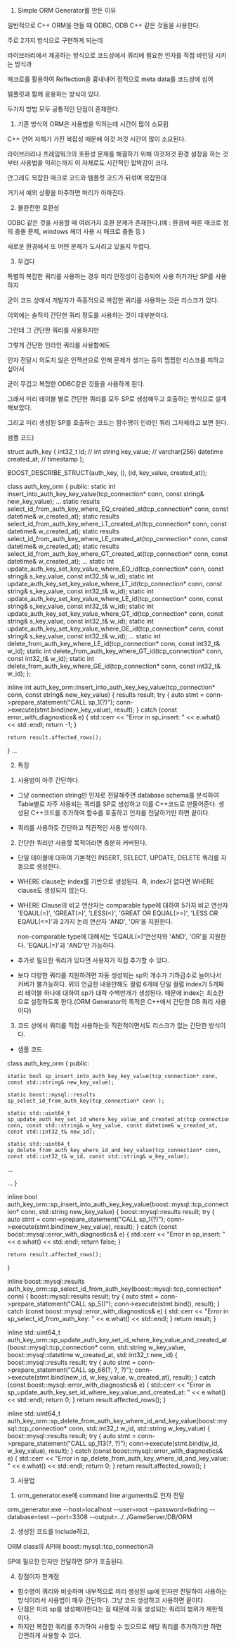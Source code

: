 1. Simple ORM Generator를 만든 이유

일반적으로 C++ ORM을 만들 때 ODBC, ODB C++ 같은 것들을 사용한다.

주로 2가지 방식으로 구현하게 되는데

라이브러리에서 제공하는 방식으로 코드상에서 쿼리에 필요한 인자를 직접 바인딩 시키는 방식과

매크로를 활용하여 Reflection을 흉내내어 정적으로 meta data를 코드상에 심어

템플릿과 함께 응용하는 방식이 있다.

두가지 방법 모두 공통적인 단점이 존재한다.


1) 기존 방식의 ORM은 사용법을 익히는데 시간이 많이 소모됨

C++ 언어 자체가 가진 복잡성 때문에 이것 저것 시간이 많이 소요된다.

라이브러리나 프레임워크의 호환성 문제를 해결하기 위해 이것저것 환경 설정을 하는 것부터
사용법을 익히는까지 이 자체로도 시간적인 압박감이 크다.

안그래도 복잡한 매크로 코드와 템플릿 코드가 뒤섞여 복잡한데

거기서 예외 상황을 마주하면 머리가 아파진다.



2) 불완전한 호환성

ODBC 같은 것을 사용할 때 여러가지 호환 문제가 존재한다.(예 : 환경에 따른 매크로 정의 충돌 문제, windows 헤더 사용 시 매크로 충돌 등 )

새로운 환경에서 또 어떤 문제가 도사리고 있을지 두렵다.



3) 무겁다

특별히 복잡한 쿼리를 사용하는 경우 미리 안정성이 검증되어 사용 허가가난 SP를 사용하지

굳이 코드 상에서 개발자가 즉흥적으로 복잡한 쿼리를 사용하는 것은 리스크가 있다.


이외에는 솔직히 간단한 쿼리 정도를 사용하는 것이 대부분이다.

그런데 그 간단한 쿼리를 사용하지만

그렇게 간단한 인라인 쿼리를 사용함에도 

인자 전달시 의도치 않은 인젝션으로 인해 문제가 생기는 등의 찝찝한 리스크를 피하고 싶어서

굳이 무겁고 복잡한 ODBC같은 것들을 사용하게 된다.


그래서 미리 테이블 별로 간단한 쿼리를 모두 SP로 생성해두고 호출하는 방식으로 설계해보았다.

그리고 미리 생성된 SP를 호출하는 코드는 함수명이 인라인 쿼리 그자체라고 보면 된다.

샘플 코드)


struct auth_key
{
    int32_t id; // int
    string key_value; // varchar(256)
    datetime created_at; // timestamp
};

BOOST_DESCRIBE_STRUCT(auth_key, (), (id, key_value, created_at));


class auth_key_orm
{
public:
    static int insert_into_auth_key_key_value(tcp_connection* conn, const string& new_key_value);
...
    static results select_id_from_auth_key_where_EQ_created_at(tcp_connection* conn, const datetime& w_created_at);
    static results select_id_from_auth_key_where_LT_created_at(tcp_connection* conn, const datetime& w_created_at);
    static results select_id_from_auth_key_where_LE_created_at(tcp_connection* conn, const datetime& w_created_at);
    static results select_id_from_auth_key_where_GT_created_at(tcp_connection* conn, const datetime& w_created_at);
...
    static int update_auth_key_set_key_value_where_EQ_id(tcp_connection* conn, const string& s_key_value, const int32_t& w_id);
    static int update_auth_key_set_key_value_where_LT_id(tcp_connection* conn, const string& s_key_value, const int32_t& w_id);
    static int update_auth_key_set_key_value_where_LE_id(tcp_connection* conn, const string& s_key_value, const int32_t& w_id);
    static int update_auth_key_set_key_value_where_GT_id(tcp_connection* conn, const string& s_key_value, const int32_t& w_id);
    static int update_auth_key_set_key_value_where_GE_id(tcp_connection* conn, const string& s_key_value, const int32_t& w_id);
...
    static int delete_from_auth_key_where_LE_id(tcp_connection* conn, const int32_t& w_id);
    static int delete_from_auth_key_where_GT_id(tcp_connection* conn, const int32_t& w_id);
    static int delete_from_auth_key_where_GE_id(tcp_connection* conn, const int32_t& w_id);
};


inline int auth_key_orm::insert_into_auth_key_key_value(tcp_connection* conn, const string& new_key_value)
{
    results result;
    try
    {
        auto stmt = conn->prepare_statement("CALL sp_1(?)");
        conn->execute(stmt.bind(new_key_value), result);
    }
    catch (const error_with_diagnostics& e)
    {
        std::cerr << "Error in sp_insert: " << e.what() << std::endl;
        return -1;
    }

    return result.affected_rows();
}
...

2. 특징


1) 사용법이 아주 간단하다.

- 그냥 connection string만 인자로 전달해주면
  database schema를 분석하여
  Table별로 자주 사용되는 쿼리를 SP로 생성하고
  이를 C++코드로 만들어준다.
  생성된 C++코드를 추가하여 함수를 호출하고 인자를 전달하기만 하면 끝이다.

- 쿼리를 사용하듯 간단하고 직관적인 사용 방식이다.



2) 간단한 쿼리만 사용할 목적이라면 충분히 커버된다.

- 단일 테이블에 대하여 기본적인 INSERT, SELECT, UPDATE, DELETE 쿼리를 자동으로 생성한다.

- WHERE clause는 index를 기반으로 생성된다.
  즉, index가 없다면 WHERE clause도 생성되지 않는다.

- WHERE Clause의 비교 연산자는 comparable type에 대하여
  5가지 비교 연산자 'EQAUL(=)', 'GREAT(>)', 'LESS(<)', 'GREAT OR EQUAL(>=)', 'LESS OR EQAUL(<=)'과
  2가지 논리 연산자 'AND', 'OR'을 지원한다.

  non-comparable type에 대해서는
  'EQAUL(=)'연산자와 'AND', 'OR'을 지원한다.
  'EQAUL(=)'과 'AND'만 가능하다.

- 추가로 필요한 쿼리가 있다면 사용자가 직접 추가할 수 있다.

- 보다 다양한 쿼리를 지원하려면 자동 생성되는 sp의 개수가 기하급수로 늘어나서 커버가 불가능하다.
  위의 언급한 내용만해도 컬럼 6개에 단일 컬럼 index가 5개짜리 테이블 하나에 대하여 sp가 대략 수백만개가 생성된다.
  때문에 index는 최소한으로 설정하도록 한다.(ORM Generator의 목적은 C++에서 간단한 DB 쿼리 사용이다)


3) 코드 상에서 쿼리를 직접 사용하는듯 직관적이면서도 리스크가 없는 간단한 방식이다.

- 샘플 코드

class auth_key_orm
{
public:

    static bool sp_insert_into_auth_key_key_value(tcp_connection* conn, const std::string& new_key_value);

    static boost::mysql::results sp_select_id_from_auth_key(tcp_connection* conn );

    static std::uint64_t sp_update_auth_key_set_id_where_key_value_and_created_at(tcp_connection* conn, const std::string& w_key_value, const datetime& w_created_at, const std::int32_t& new_id);

    static std::uint64_t sp_delete_from_auth_key_where_id_and_key_value(tcp_connection* conn, const std::int32_t& w_id, const std::string& w_key_value);

...

...
}


inline bool auth_key_orm::sp_insert_into_auth_key_key_value(boost::mysql::tcp_connection* conn, std::string new_key_value)
{
    boost::mysql::results result;
    try
    {
        auto stmt = conn->prepare_statement("CALL sp_1(?)");
        conn->execute(stmt.bind(new_key_value), result);
    }
    catch (const boost::mysql::error_with_diagnostics& e)
    {
        std::cerr << "Error in sp_insert: " << e.what() << std::endl;
        return false;
    }

    return result.affected_rows();
}


inline boost::mysql::results auth_key_orm::sp_select_id_from_auth_key(boost::mysql::tcp_connection* conn)
{
    boost::mysql::results result;
    try
    {
        auto stmt = conn->prepare_statement("CALL sp_5()");
        conn->execute(stmt.bind(), result);
    }
    catch (const boost::mysql::error_with_diagnostics& e)
    {
        std::cerr << "Error in sp_select_id_from_auth_key: " << e.what() << std::endl;
    }
    return result;
}


inline std::uint64_t auth_key_orm::sp_update_auth_key_set_id_where_key_value_and_created_at(boost::mysql::tcp_connection* conn, std::string w_key_value, boost::mysql::datetime w_created_at, std::int32_t new_id)
{
    boost::mysql::results result;
    try
    {
        auto stmt = conn->prepare_statement("CALL sp_66(?, ?, ?)");
        conn->execute(stmt.bind(new_id, w_key_value, w_created_at), result);
    }
    catch (const boost::mysql::error_with_diagnostics& e)
    {
        std::cerr << "Error in sp_update_auth_key_set_id_where_key_value_and_created_at: " << e.what() << std::endl;
        return 0;
    }
    return result.affected_rows();
}


inline std::uint64_t auth_key_orm::sp_delete_from_auth_key_where_id_and_key_value(boost::mysql::tcp_connection* conn, std::int32_t w_id, std::string w_key_value)
{
    boost::mysql::results result;
    try
    {
        auto stmt = conn->prepare_statement("CALL sp_113(?, ?)");
        conn->execute(stmt.bind(w_id, w_key_value), result);
    }
    catch (const boost::mysql::error_with_diagnostics& e)
    {
        std::cerr << "Error in sp_delete_from_auth_key_where_id_and_key_value: " << e.what() << std::endl;
        return 0;
    }
    return result.affected_rows();
}



3. 사용법

1) orm_generator.exe에 command line arguments로 인자 전달


orm_generator.exe --host=localhost --user=root --password=tkdring --database=test --port=3308 --output=../../GameServer/DB/ORM



2) 생성된 코드를 Include하고, 

 ORM class의 API에 boost::mysql::tcp_connection과

 SP에 필요한 인자만 전달하면 SP가 호출된다.


4. 장점이자 한계점

- 함수명이 쿼리와 비슷하며 내부적으로 미리 생성된 sp에 인자만 전달하여 사용하는 방식이라서
  사용법이 매우 간단하다.
  그냥 코드 생성하고 사용하면 끝이다.
- 단점은 미리 sp를 생성해야한다는 점 때문에
  자동 생성되는 쿼리의 범위가 제한적이다.
- 하지만 복잡한 쿼리를 추가하여 사용할 수 있으므로
  해당 쿼리를 추가하기만 하면 간편하게 사용할 수 있다.